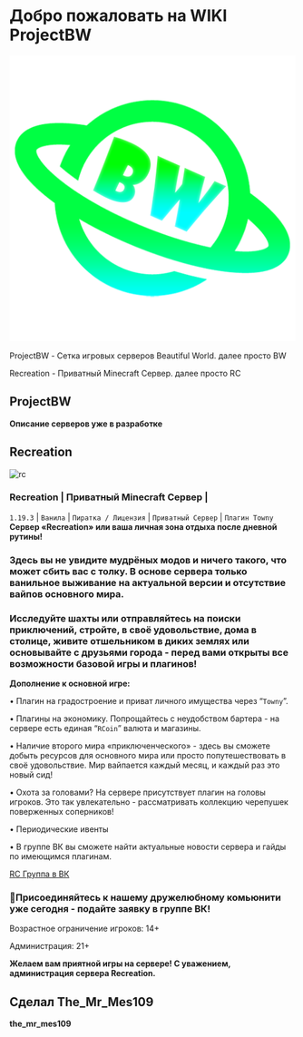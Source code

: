 # Добро пожаловать на WIKI ProjectBW

<!-- you don't need to prepend `/bar/` to `/images/hero.png` manually -->
![projectbw logo](/images/hero.png)

ProjectBW - Сетка игровых серверов Beautiful World. далее просто BW

Recreation - Приватный Minecraft Сервер. далее просто RC

## ProjectBW
**Описание серверов уже в разработке** 

## Recreation

![rc](/images/rc/rc1920х600.jpg)

### **Recreation | Приватный Minecraft Сервер |**
`1.19.3` | `Ванила` | `Пиратка / Лицензия` | `Приватный Сервер` | `Плагин Towny`
**Сервер «Recreation» или ваша личная зона отдыха после дневной рутины!**

### Здесь вы не увидите мудрёных модов и ничего такого, что может сбить вас с толку. В основе сервера только ванильное выживание на актуальной версии и отсутствие вайпов основного мира.

### Исследуйте шахты или отправляйтесь на поиски приключений, стройте, в своё удовольствие, дома в столице, живите отшельником в диких землях или основывайте с друзьями города - перед вами открыты все возможности базовой игры и плагинов!

**Дополнение к основной игре:**

• Плагин на градостроение и приват личного имущества через “`Towny`”.

• Плагины на экономику. Попрощайтесь с неудобством бартера - на сервере есть единая “`RCoin`” валюта и магазины.

• Наличие второго мира «приключенческого» - здесь вы сможете добыть ресурсов для основного мира или просто попутешествовать в своё удовольствие. Мир вайпается каждый месяц, и каждый раз это новый сид!

• Охота за головами? На сервере присутствует плагин на головы игроков. Это так увлекательно - рассматривать коллекцию черепушек поверженных соперников!

• Периодические ивенты

• В группе ВК вы сможете найти актуальные новости сервера и гайды по имеющимся плагинам.

[RC Группа в ВК](https://vk.com/recreation_mine)

### 🔴Присоединяйтесь к нашему дружелюбному комьюнити уже сегодня - подайте заявку в группе ВК!

Возрастное ограничение игроков: 14+

Администрация: 21+

**Желаем вам приятной игры на сервере!
C уважением, администрация сервера Recreation.**

## Сделал The_Mr_Mes109
**the_mr_mes109**


